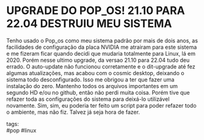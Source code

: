 # UPGRADE DO POP_OS! 21.10 PARA 22.04 DESTRUIU MEU SISTEMA  

Tenho usado o Pop_os como meu sistema padrão por mais de dois anos, as
facilidades de configuração da placa NVIDIA me atrairam para este sistema e me
fizeram ficar quando decidi que mudaria totalmente para Linux, lá em 2020.
Porém nesse ultimo upgrade, da versao 21.10 para 22.04 tudo deu errado.
O auto-update não funcionou corretamente e o dit-upgrade até fez algumas
atualizações, mas acabou com o cosmic desktop, deixando o sistema todo
desconfigurado. Isso me obrigou a ter que fazer uma instalação do zero.
Mantenho todos os arquivos importantes em um segundo HD e/ou no github, então
não perdi muita coisa. Porém tive que refazer toda as configurações do sistema
para deixá-lo utilizável novamente. Sim, sim, eu poderia ter feito um script
para poder refazer todo o ambiente, mas não fiz. Talvez já seja hora de fazer. 

tags:  
    #pop #linux
